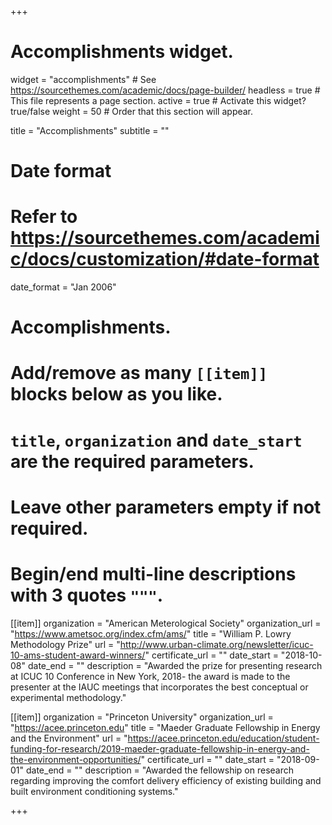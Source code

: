 +++
# Accomplishments widget.
widget = "accomplishments"  # See https://sourcethemes.com/academic/docs/page-builder/
headless = true  # This file represents a page section.
active = true  # Activate this widget? true/false
weight = 50  # Order that this section will appear.


title = "Accomplish&shy;ments"
subtitle = ""

# Date format
#   Refer to https://sourcethemes.com/academic/docs/customization/#date-format
date_format = "Jan 2006"

# Accomplishments.
#   Add/remove as many `[[item]]` blocks below as you like.
#   `title`, `organization` and `date_start` are the required parameters.
#   Leave other parameters empty if not required.
#   Begin/end multi-line descriptions with 3 quotes `"""`.

[[item]]
  organization = "American Meterological Society"
  organization_url = "https://www.ametsoc.org/index.cfm/ams/"
  title = "William P. Lowry Methodology Prize"
  url = "http://www.urban-climate.org/newsletter/icuc-10-ams-student-award-winners/"
  certificate_url = ""
  date_start = "2018-10-08"
  date_end = ""
  description = "Awarded the prize for presenting research at ICUC 10 Conference in New York, 2018- the award is made to the presenter at the IAUC meetings that incorporates the best conceptual or experimental methodology."

[[item]]
  organization = "Princeton University"
  organization_url = "https://acee.princeton.edu"
  title = "Maeder Graduate Fellowship in Energy and the Environment"
  url = "https://acee.princeton.edu/education/student-funding-for-research/2019-maeder-graduate-fellowship-in-energy-and-the-environment-opportunities/"
  certificate_url = ""
  date_start = "2018-09-01"
  date_end = ""
  description = "Awarded the fellowship on research regarding improving the comfort delivery efficiency of existing building and built environment conditioning systems."

+++
